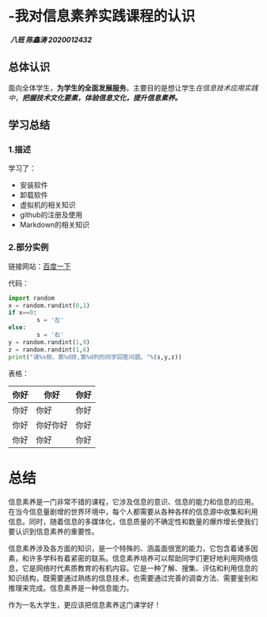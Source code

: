 # -我对信息素养实践课程的认识 

​                                                                      ***八班 陈鑫涛 2020012432***

## 总体认识 

面向全体学生，**为学生的全面发展服务**。主要目的是想让学生*在信息技术应用实践中*，***把握技术文化要素，体验信息文化，提升信息素养。***

## 学习总结 

### 1.描述 

学习了：

* 安装软件
* 卸载软件
* 虚拟机的相关知识
* github的注册及使用
* Markdown的相关知识

### 2.部分实例 

链接网站：[百度一下](https://www.baidu.com)

代码：

```python
import random
x = random.randint(0,1)
if x==0:
        s = '左'
else:
        s = '右'
y = random.randint(1,9)
z = random.randint(1,6)
print("请%s侧，第%d排,第%d列的同学回答问题。"%(s,y,z))
```

表格：

| 你好 | 你好     | 你好 |
| ---- | -------- | ---- |
| 你好 | 你好     | 你好 |
| 你好 | 你好你好 | 你好 |
| 你好 | 你好     | 你好 |

# 总结 

信息素养是一门非常不错的课程，它涉及信息的意识、信息的能力和信息的应用。在当今信息量剧增的世界环境中，每个人都需要从各种各样的信息源中收集和利用信息。同时，随着信息的多媒体化，信息质量的不确定性和数量的爆炸增长使我们要认识到信息素养的重要性。

信息素养涉及各方面的知识，是一个特殊的、涵盖面很宽的能力，它包含着诸多因素，和许多学科有着紧密的联系。信息素养培养可以帮助同学们更好地利用网络信息，它是网络时代素质教育的有机内容。它是一种了解、搜集、评估和利用信息的知识结构，既需要通过熟练的信息技术，也需要通过完善的调查方法、需要鉴别和推理来完成。信息素养是一种信息能力。

作为一名大学生，更应该把信息素养这门课学好！